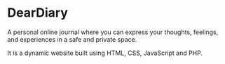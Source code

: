 # DearDiary

A personal online journal where you can express your thoughts, feelings, and experiences in a safe and private space. 

It is a dynamic website built using HTML, CSS, JavaScript and PHP.
